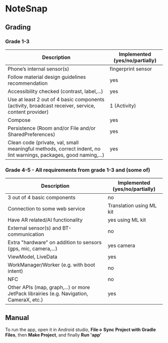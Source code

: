 # NoteSnap
## Grading
### Grade 1-3
|Description|Implemented (yes/no/partially)|
| --- | ----------- |
|Phone’s internal sensor(s)|fingerprint sensor|
|Follow material design guidelines recommendation|yes|
|Accessibility checked (contrast, label,...)|yes|
|Use at least 2 out of 4 basic components (activity, broadcast receiver, service, content provider)|1 (Activity)|
|Compose|yes|
|Persistence (Room and/or File and/or SharedPreferences)|yes|
|Clean code (private, val, small meaningful methods, correct indent, no lint warnings, packages, good naming,...)|yes|
### Grade 4-5 - All requirements from grade 1-3 and (some of)
|Description|Implemented (yes/no/partially)|
| --- | ----------- |
|3 out of 4 basic components|no|
|Connection to some web service|Translation using ML kit|
|Have AR related/AI functionality|yes using ML kit|
|External sensor(s) and BT-communication|no|
|Extra "hardware" on addition to sensors (gps, mic, camera,...)|yes camera|
|ViewModel, LiveData|yes|
|WorkManager/Worker (e.g. with boot intent)|no|
|NFC|no|
|Other APIs (map, graph,...) or more JetPack librairies (e.g. Navigation, CameraX, etc.)|yes|

## Manual
To run the app, open it in Android studio, **File-> Sync Project with Gradle Files**, then **Make Project**, and finally **Run 'app'**
